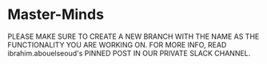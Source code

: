 # Master-Minds

PLEASE MAKE SURE TO CREATE A NEW BRANCH WITH THE NAME AS THE FUNCTIONALITY YOU ARE WORKING ON.
FOR MORE INFO, READ ibrahim.abouelseoud's PINNED POST IN OUR PRIVATE SLACK CHANNEL.
